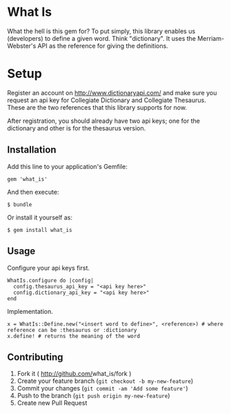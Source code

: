 # What Is

What the hell is this gem for? To put simply, this library enables us (developers) to define a given word. Think "dictionary". It uses the Merriam-Webster's API as the reference for giving the definitions.

# Setup

Register an account on http://www.dictionaryapi.com/ and make sure you request an api key for 
Collegiate Dictionary and Collegiate Thesaurus. These are the two references that this library supports for now.

After registration, you should already have two api keys; one for the dictionary and other is for the thesaurus 
version.

## Installation

Add this line to your application's Gemfile:

    gem 'what_is'

And then execute:

    $ bundle

Or install it yourself as:

    $ gem install what_is

## Usage

Configure your api keys first.

    WhatIs.configure do |config|
      config.thesaurus_api_key = "<api key here>"
      config.dictionary_api_key = "<api key here>"
    end

Implementation.

    x = WhatIs::Define.new("<insert word to define>", <reference>) # where reference can be :thesaurus or :dictionary
    x.define! # returns the meaning of the word

## Contributing

1. Fork it ( http://github.com/<my-github-username>what_is/fork )
2. Create your feature branch (`git checkout -b my-new-feature`)
3. Commit your changes (`git commit -am 'Add some feature'`)
4. Push to the branch (`git push origin my-new-feature`)
5. Create new Pull Request

